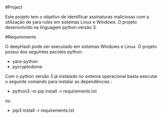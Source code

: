 #Project

Este projeto tem o objetivo de identificar assinaturas maliciosas com a utilização de yara rules em sistemas Linux e Windows. O projeto desenvolvido na linguagem python versão 3.


#Requirements

O deepHash pode ser executado em sistemas Windows e Linux. O projeto possui dos seguintes pacotes python:

* yara-python
* pycryptodome

Com o python versão 3 já instalado no sistema operacional basta executar o seguinte comando para instalar as dependências :

* python3 -m pip install -r requirements.txt

ou

* pip3 install -r requirements.txt
